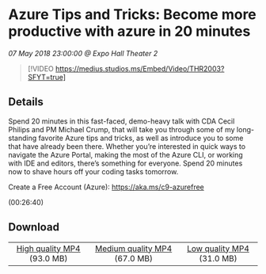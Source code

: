 # Azure Tips and Tricks: Become more productive with azure in 20 minutes

*07 May 2018 23:00:00 @ Expo Hall Theater 2*

> [!VIDEO https://medius.studios.ms/Embed/Video/THR2003?SFYT=true]

## Details

<p>Spend 20 minutes in this fast-faced, demo-heavy talk with CDA Cecil Philips and PM Michael Crump, that will take you through some of my long-standing favorite Azure tips and tricks, as well as introduce you to some that have already been there. Whether you’re interested in quick ways to navigate the Azure Portal, making the most of the Azure CLI, or working with IDE and editors, there’s something for everyone. Spend 20 minutes now to shave hours off your coding tasks tomorrow.</p><p>Create a Free Account (Azure): <a href="https://aka.ms/c9-azurefree">https://aka.ms/c9-azurefree</a></p> (00:26:40)

## Download

||||
|:--:|:----:|:-:|
|[High quality MP4](https://sec.ch9.ms/ch9/99c5/5a71de47-96b2-4129-8be0-e77b558899c5/THR2003_high.mp4) (93.0 MB)|[Medium quality MP4](https://sec.ch9.ms/ch9/99c5/5a71de47-96b2-4129-8be0-e77b558899c5/THR2003_mid.mp4) (67.0 MB)|[Low quality MP4](https://sec.ch9.ms/ch9/99c5/5a71de47-96b2-4129-8be0-e77b558899c5/THR2003.mp4) (31.0 MB)|